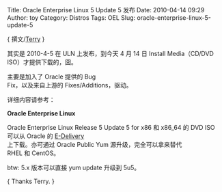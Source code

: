 Title: Oracle Enterprise Linux 5 Update 5 发布
Date: 2010-04-14 09:29
Author: toy
Category: Distros
Tags: OEL
Slug: oracle-enterprise-linux-5-update-5

{ 撰文/[Terry](http://terrywang.net) }

其实是 2010-4-5 在 ULN 上发布，到今天 4 月 14 日 Install Media（CD/DVD  
ISO）才提供下载的，囧。

主要是加入了 Oracle 提供的 Bug  
Fix，以及来自上游的 Fixes/Additions，驱动。

详细内容请参考：

**Oracle Enterprise Linux**

Oracle Enterprise Linux Release 5 Update 5 for x86 和 x86\_64 的 DVD
ISO  
可以从 Oracle 的 [E-Delivery](http://edelivery.oracle.com/linux)  
上下载。亦可通过 Oracle Public Yum 源升级，完全可以拿来替代  
RHEL 和 CentOS。

btw: 5.x 版本可以直接 yum update 升级到 5u5。

{ Thanks Terry. }

